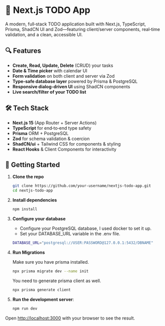 # 🚀 Next.js TODO App

A modern, full‑stack TODO application built with Next.js, TypeScript, Prisma, ShadCN UI and Zod—featuring client/server components, real‑time validation, and a clean, accessible UI.

## 🔍 Features

- **Create, Read, Update, Delete** (CRUD) your tasks
- **Date & Time picker** with calendar UI
- **Form validation** on both client and server via Zod
- **Type‑safe database layer** powered by Prisma & PostgreSQL
- **Responsive dialog-driven UI** using ShadCN components
- **Live search/filter of your TODO list**

## 🛠️ Tech Stack

- **Next.js 15** (App Router + Server Actions)
- **TypeScript** for end‑to‑end type safety
- **Prisma** ORM + PostgreSQL
- **Zod** for schema validation & coercion
- **ShadCN/ui** + Tailwind CSS for components & styling
- **React Hooks** & Client Components for interactivity

## 🚀 Getting Started

1. **Clone the repo**

   ```bash
   git clone https://github.com/your‑username/nextjs-todo-app.git
   cd nextjs-todo-app
   ```

2. **Install dependencies**

   ```bash
   npm install
   ```

3. **Configure your database**

   - Configure your PostgreSQL database, I used docker to set it up.
   - Set your DATABASE_URL variable in the .env file.

   ```bash
   DATABASE_URL="postgresql://USER:PASSWORD@127.0.0.1:5432/DBNAME"
   ```

4. **Run Migrations**

   Make sure you have prisma installed.

   ```bash
   npx prisma migrate dev --name init
   ```

   You need to generate prisma client as well.

   ```bash
   npx prisma generate client
   ```

5. **Run the development server**:

   ```bash
   npm run dev
   ```

Open [http://localhost:3000](http://localhost:3000) with your browser to see the result.
